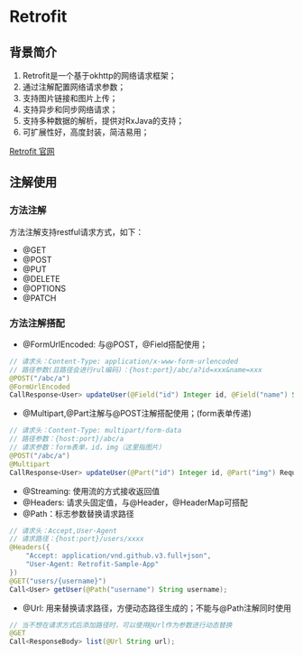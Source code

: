 # Retrofit

## 背景简介
1. Retrofit是一个基于okhttp的网络请求框架；
2. 通过注解配置网络请求参数；
3. 支持图片链接和图片上传；
4. 支持异步和同步网络请求；
5. 支持多种数据的解析，提供对RxJava的支持；
6. 可扩展性好，高度封装，简洁易用；

[Retrofit 官网](https://square.github.io/retrofit/])

## 注解使用
### 方法注解
方法注解支持restful请求方式，如下：
- @GET
- @POST
- @PUT
- @DELETE
- @OPTIONS
- @PATCH

### 方法注解搭配
- @FormUrlEncoded: 与@POST，@Field搭配使用；
```Java
// 请求头：Content-Type: application/x-www-form-urlencoded
// 路径参数(且路径会进行rul编码)：{host:port}/abc/a?id=xxx&name=xxx
@POST("/abc/a")
@FormUrlEncoded
CallResponse<User> updateUser(@Field("id") Integer id, @Field("name") String name);

```
- @Multipart,@Part注解与@POST注解搭配使用；(form表单传递)
```Java
// 请求头：Content-Type: multipart/form-data
// 路径参数：{host:port}/abc/a
// 请求参数：form表单，id，img（这里指图片）
@POST("/abc/a")
@Multipart
CallResponse<User> updateUser(@Part("id") Integer id, @Part("img") RequestBody img)
```
- @Streaming: 使用流的方式接收返回值
- @Headers: 请求头固定值，与@Header，@HeaderMap可搭配
- @Path：标志参数替换请求路径
```Java
// 请求头：Accept,User-Agent
// 请求路径：{host:port}/users/xxxx
@Headers({
    "Accept: application/vnd.github.v3.full+json",
    "User-Agent: Retrofit-Sample-App"
})
@GET("users/{username}")
Call<User> getUser(@Path("username") String username);
```
- @Url: 用来替换请求路径，方便动态路径生成的；不能与@Path注解同时使用
```Java
// 当不想在请求方式后添加路径时，可以使用@Url作为参数进行动态替换
@GET
Call<ResponseBody> list(@Url String url);
```